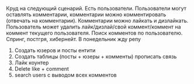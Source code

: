 
Круд на следующий сценарий. Есть пользователи. 
Пользователи могут оставлять комментарии, комментарии можно комментировать (отвечать на комментарии). 
Комментарии можно лайкать и дизлайкать. 
Пользователь может удалить лайк/дизлай/свой коммент/коммент на коммент текущего пользователя. 
Поиск комментов по пользователю. Спринг, постгря, хибернейт. В понедельник жду репу

1. Создать юзеров и посты ентити
2. Создать таблицы (посты + юзеры + комменты) прописать связь
3. Лайк коунтер
4. Delete like + comment 
5. search users с выводом всех комментов

